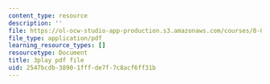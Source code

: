 ```yaml
---
content_type: resource
description: ''
file: https://ol-ocw-studio-app-production.s3.amazonaws.com/courses/8-01sc-classical-mechanics-fall-2016/2547bcdb38901fffde7f7c8acf6ff31b_Cslq_ZYdYwE.pdf
file_type: application/pdf
learning_resource_types: []
resourcetype: Document
title: 3play pdf file
uid: 2547bcdb-3890-1fff-de7f-7c8acf6ff31b
---
```

